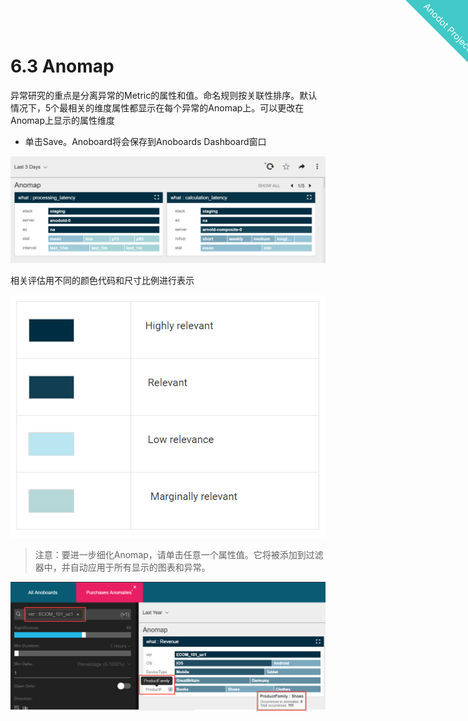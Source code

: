 
<html>
    <a href="http://anodot.nie.netease.com/" class="homepage-corner" aria-label="View source on Github">
        <svg width="100" height="100" viewBox="0 0 250 250" style="fill:#40c9c6; color:#fff; position: fixed; top: 0; border: 0; right: 0;" aria-hidden="true">
            <path d="M0,0 L250,250 L250,0 Z"></path>
            <text x="40" y="40" fill="white" style="font-size: 36px;" size="20" transform="rotate(45 70,70)">Anodot Project</text>
        </svg>
    </a>
    </style>
</html>


# 6.3 Anomap

异常研究的重点是分离异常的Metric的属性和值。命名规则按关联性排序。默认情况下，5个最相关的维度属性都显示在每个异常的Anomap上。可以更改在Anomap上显示的属性维度
- 单击Save。Anoboard将会保存到Anoboards Dashboard窗口

![image](3_anomap/anomap_01.png)

相关评估用不同的颜色代码和尺寸比例进行表示

![image](3_anomap/anomap_02.png)

> 注意：要进一步细化Anomap，请单击任意一个属性值。它将被添加到过滤器中，并自动应用于所有显示的图表和异常。

![image](3_anomap/anomap_03.png)
